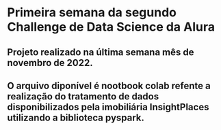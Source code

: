 <h1>Primeira semana da segundo Challenge de Data Science da Alura</h1>

<h2>Projeto realizado na última semana mês de novembro de 2022.</h2>
  
<h2>O arquivo diponível é nootbook colab refente a realização do tratamento de dados disponibilizados pela imobiliária InsightPlaces utilizando a biblioteca pyspark.</h2>
